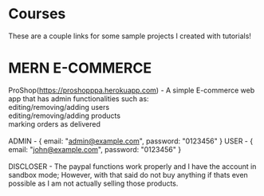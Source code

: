 # Courses
These are a couple links for some sample projects I created with tutorials!

# MERN E-COMMERCE

ProShop(https://proshopppa.herokuapp.com) - A simple E-commerce web app that has admin functionalities such as: <br />editing/removing/adding users <br />editing/removing/adding products <br />marking orders as delivered
<br />
<br />
ADMIN - { email: "admin@example.com", password: "0123456" }
USER - { email: "john@example.com", password: "0123456" }
<br />
<br />
DISCLOSER - The paypal functions work properly and I have the account in sandbox mode; However, with that said do not buy anything if thats even possible as I am not actually selling those products.
<br />
<br />

